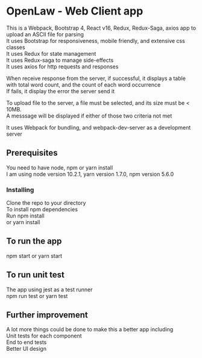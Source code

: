 # OpenLaw - Web Client app

This is a Webpack, Bootstrap 4, React v16, Redux, Redux-Saga, axios app to upload an ASCII file for parsing<br/>
It uses Bootstrap for responsiveness, mobile friendly, and extensive css classes<br/>
It uses Redux for state management<br/>
It uses Redux-saga to manage side-effects<br/>
It uses axios for http requests and responses<br/>

When receive response from the server, if successful, it displays a table with total word count, and the count of each word occurrence<br/>
If fails, it display the error the server send it<br/>

To upload file to the server, a file must be selected, and its size must be < 10MB.<br/>
A messsage will be displayed if either of those two criteria not met<br/>

It uses Webpack for bundling, and webpack-dev-server as a development server<br/>

## Prerequisites
You need to have node, npm or yarn install<br/>
I am using node version 10.2.1, yarn version 1.7.0, npm version 5.6.0

### Installing

Clone the repo to your directory<br/>
To install npm dependencies<br/>
Run npm install <br/>
or yarn install

## To run the app
npm start or yarn start

## To run unit test
The app using jest as a test runner<br/>
npm run test or yarn test

## Further improvement
A lot more things could be done to make this a better app including<br/>
Unit tests for each component<br/>
End to end tests<br/>
Better UI design<br/>
